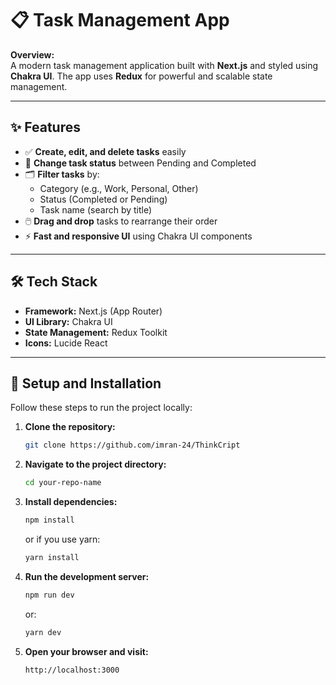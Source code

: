 
# 📋 Task Management App

**Overview:**  
A modern task management application built with **Next.js** and styled using **Chakra UI**. The app uses **Redux** for powerful and scalable state management.

---

## ✨ Features
- ✅ **Create, edit, and delete tasks** easily
- 🔄 **Change task status** between Pending and Completed
- 🗂️ **Filter tasks** by:
  - Category (e.g., Work, Personal, Other)
  - Status (Completed or Pending)
  - Task name (search by title)
- 🖱️ **Drag and drop** tasks to rearrange their order
- ⚡ **Fast and responsive UI** using Chakra UI components

---

## 🛠️ Tech Stack
- **Framework:** Next.js (App Router)
- **UI Library:** Chakra UI
- **State Management:** Redux Toolkit
- **Icons:** Lucide React

---

## 🚀 Setup and Installation

Follow these steps to run the project locally:

1. **Clone the repository:**
   ```bash
   git clone https://github.com/imran-24/ThinkCript
   ```

2. **Navigate to the project directory:**
   ```bash
   cd your-repo-name
   ```

3. **Install dependencies:**
   ```bash
   npm install
   ```
   or if you use yarn:
   ```bash
   yarn install
   ```

4. **Run the development server:**
   ```bash
   npm run dev
   ```
   or:
   ```bash
   yarn dev
   ```

5. **Open your browser and visit:**
   ```
   http://localhost:3000
   ```
